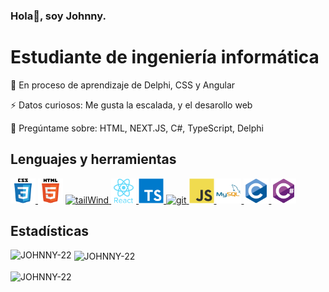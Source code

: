 ### Hola👋, soy Johnny.

<!--
**JOHNNY-22/JOHNNY-22** is a ✨ _special_ ✨ repository because its `README.md` (this file) appears on your GitHub profile.

Here are some ideas to get you started:

- 🔭 I’m currently working on ...
- 🌱 I’m currently learning ...
- 👯 I’m looking to collaborate on ...
- 🤔 I’m looking for help with ...
- 💬 Ask me about ...
- 📫 How to reach me: ...
- 😄 Pronouns: ...
- ⚡ Fun fact: ...
-->
<h1>Estudiante de ingeniería informática</h1>
<p>🌱 En proceso de aprendizaje de Delphi, CSS y Angular </p> 
<p>⚡ Datos curiosos: Me gusta la escalada, y el desarollo web </p>
<p>💬 Pregúntame sobre: HTML, NEXT.JS, C#, TypeScript, Delphi</p>

<h2>Lenguajes y herramientas</h2> 
<p align="left"> 
</a> <a href="https://desarrolloweb.com/manuales/css3.html" target="_blank"> <img src="https://raw.githubusercontent.com/devicons/devicon/master/icons/css3/css3-original-wordmark.svg" alt="css3" width="40" height="40"/> </a> <a href="https://lenguajehtml.com/html/" target="_blank"> <img src="https://raw.githubusercontent.com/devicons/devicon/master/icons/html5/html5-original-wordmark.svg" alt="html5" width="40" height="40"/></a>
  <a href="https://tailwindcss.com/"> <img src="https://cdn.jsdelivr.net/gh/devicons/devicon/icons/tailwindcss/tailwindcss-plain.svg" alt="tailWind"  width="40" height="40" /> </a>
  <a href="https://reactjs.org/" target="_blank"> <img src="https://raw.githubusercontent.com/devicons/devicon/master/icons/react/react-original-wordmark.svg" alt="react" width="40" height="40"/> </a> 
  <a href="https://www.typescriptlang.org/" target="_blank"> <img src="https://raw.githubusercontent.com/devicons/devicon/master/icons/typescript/typescript-original.svg" alt="typescript" width="40" height="40"/> 
  <a href="https://git-scm.com/" target="_blank"> <img src="https://www.vectorlogo.zone/logos/git-scm/git-scm-icon.svg" alt="git" width="40" height="40"/> </a> 
  <a href="https://developer.mozilla.org/en-US/docs/Web/JavaScript" target="_blank"> <img src="https://raw.githubusercontent.com/devicons/devicon/master/icons/javascript/javascript-original.svg" alt="javascript" width="40" height="40"/> </a> 
  <a href="https://www.mysql.com/" target="_blank"> <img src="https://raw.githubusercontent.com/devicons/devicon/master/icons/mysql/mysql-original-wordmark.svg" alt="mysql" width="40" height="40"/> </a> </a> <a href="https://www.cprogramming.com/" target="_blank"> <img src="https://raw.githubusercontent.com/devicons/devicon/master/icons/c/c-original.svg" alt="c" width="40" height="40"/> </a> 
  <a href="https://www.w3schools.com/cs/" target="_blank"> <img src="https://raw.githubusercontent.com/devicons/devicon/master/icons/csharp/csharp-original.svg" alt="csharp" width="40" height="40"/> </a> </p>


<h2>Estadísticas</h2>
<p><img align="left" src="https://github-readme-stats.vercel.app/api/top-langs?username=JOHNNY-22&show_icons=true&theme=dracula&locale=es&layout=compact" alt="JOHNNY-22" /></p>

<p>&nbsp;<img align="center" src="https://github-readme-stats.vercel.app/api?username=JOHNNY-22&show_icons=true&theme=dracula&locale=es" alt="JOHNNY-22" /></p>

<p><img align="center" src="https://github-readme-streak-stats.herokuapp.com/?user=JOHNNY-22&theme=dark" alt="JOHNNY-22" /></p>



